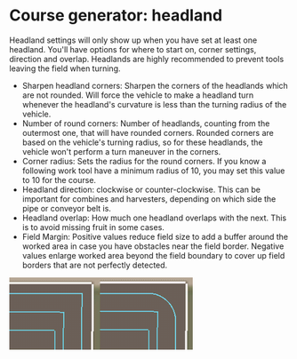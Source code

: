 # Course generator: headland


Headland settings will only show up when you have set at least one headland.
You'll have options for where to start on, corner settings, direction and overlap.
Headlands are highly recommended to prevent tools leaving the field when turning.



- Sharpen headland corners: Sharpen the corners of the headlands which are not rounded. Will force the vehicle to make a
headland turn whenever the headland's curvature is less than the turning radius of the vehicle.
- Number of round corners: Number of headlands, counting from the outermost one, that will have rounded corners. Rounded
corners are based on the vehicle's turning radius, so for these headlands, the vehicle won't perform a turn maneuver in the corners.
- Corner radius: Sets the radius for the round corners. If you know a following work tool have a minimum radius of 10, you may set this value to 10 for the course.
- Headland direction: clockwise or counter-clockwise. This can be important for combines and harvesters, depending on
which side the pipe or conveyor belt is.
- Headland overlap: How much one headland overlaps with the next. This is to avoid missing fruit in some cases.
- Field Margin: Positive values reduce field size to add a buffer around the worked area in case you have obstacles near the field border.
Negative values enlarge worked area beyond the field boundary to cover up field borders that are not perfectly detected.


![Image](assets/images/sharproundcorner_0_0_330_130.png)

